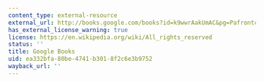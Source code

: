 ```yaml
---
content_type: external-resource
external_url: http://books.google.com/books?id=k9wwrAakUmAC&pg=Pafrontcover
has_external_license_warning: true
license: https://en.wikipedia.org/wiki/All_rights_reserved
status: ''
title: Google Books
uid: ea332bfa-80be-4741-b301-8f2c6e3b9752
wayback_url: ''
---
```


